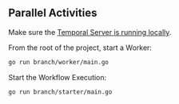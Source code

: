 ## Parallel Activities
<!-- @@@SNIPSTART samples-go-branch-readme -->
Make sure the [Temporal Server is running locally](https://docs.temporal.io/clusters/quick-install).

From the root of the project, start a Worker:

```bash
go run branch/worker/main.go
```

Start the Workflow Execution:

```bash
go run branch/starter/main.go
```
<!-- @@@SNIPEND -->
